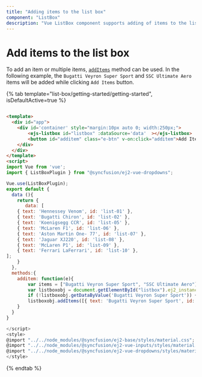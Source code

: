 ```yaml
---
title: "Adding items to the list box"
component: "ListBox"
description: "Vue ListBox component supports adding of items to the list box."
---
```


# Add items to the list box

To add an item or multiple items, [`addItems`](../api/list-box/#additems) method can be used. In the following example, the `Bugatti Veyron Super Sport` and `SSC Ultimate Aero` items will be added while clicking `Add Items` button.

{% tab template="list-box/getting-started/getting-started", isDefaultActive=true %}

```html

<template>
  <div id="app">
    <div id='container' style="margin:10px auto 0; width:250px;">
        <ejs-listbox id="listbox" :dataSource='data'  ></ejs-listbox>
        <button id="additem" class="e-btn" v-on:click="additem">Add Items</button>
    </div>
  </div>
</template>
<script>
import Vue from 'vue';
import { ListBoxPlugin } from "@syncfusion/ej2-vue-dropdowns";

Vue.use(ListBoxPlugin);
export default {
  data (){
    return {
       data: [
    { text: 'Hennessey Venom', id: 'list-01' },
    { text: 'Bugatti Chiron', id: 'list-02' },
    { text: 'Koenigsegg CCR', id: 'list-05' },
    { text: 'McLaren F1', id: 'list-06' },
    { text: 'Aston Martin One- 77', id: 'list-07' },
    { text: 'Jaguar XJ220', id: 'list-08' },
    { text: 'McLaren P1', id: 'list-09' },
    { text: 'Ferrari LaFerrari', id: 'list-10' },
];
    }
  },
  methods:{
    additem: function(e){
        var items = ["Bugatti Veyron Super Sport", "SSC Ultimate Aero"]
        var listboxobj = document.getElementById("listbox").ej2_instances[0];
        if (!listboxobj.getDataByValue('Bugatti Veyron Super Sport')) {
        listboxobj.addItems([{ text: 'Bugatti Veyron Super Sport', id: 'list-03' }, { text: 'SSC Ultimate Aero', id: 'list-04' }]);
    }
  }
}

</script>
<style>
@import "../../node_modules/@syncfusion/ej2-base/styles/material.css";
@import "../../node_modules/@syncfusion/ej2-vue-inputs/styles/material.css";
@import "../../node_modules/@syncfusion/ej2-vue-dropdowns/styles/material.css";
</style>

```

{% endtab %}